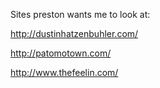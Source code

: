 Sites preston wants me to look at:

http://dustinhatzenbuhler.com/

http://patomotown.com/

http://www.thefeelin.com/
